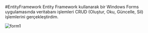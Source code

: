#EntityFramework
Entity Framework kullanarak bir Windows Forms uygulamasında veritabanı işlemleri  CRUD (Oluştur, Oku, Güncelle, Sil) işlemlerini gerçekleştirdim.


![form1](https://github.com/acareyyup/EntityFramework/assets/100216722/c73706b7-73cf-4c1a-b72c-4a57e8c3540a)
